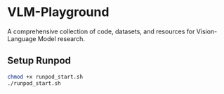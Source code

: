# VLM-Playground
A comprehensive collection of code, datasets, and resources for Vision-Language Model research.

## Setup Runpod

```bash
chmod +x runpod_start.sh
./runpod_start.sh
```

